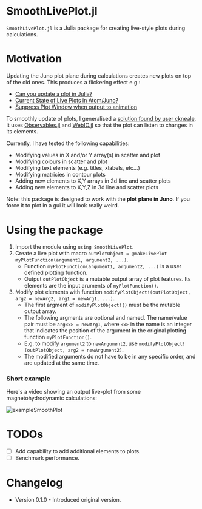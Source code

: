 # SmoothLivePlot.jl

`SmoothLivePlot.jl` is a Julia package for creating live-style plots during calculations. 

# Motivation

Updating the Juno plot plane during calculations creates new plots on top of the old ones. This produces a flickering effect e.g.:

- [Can you update a plot in Julia?](https://discourse.julialang.org/t/current-state-of-live-plots-in-atom-juno/30379)
- [Current State of Live Plots in Atom/Juno?](https://discourse.julialang.org/t/current-state-of-live-plots-in-atom-juno/30379)
- [Suppress Plot Window when output to animation](https://discourse.julialang.org/t/suppress-plot-window-when-output-to-animation/30724)

To smoothly update of plots, I generalised a [solution found by user ckneale](https://discourse.julialang.org/t/current-state-of-live-plots-in-atom-juno/30379/7). It uses [Observables.jl](https://github.com/JuliaGizmos/Observables.jl) and [WebIO.jl](https://github.com/JuliaGizmos/WebIO.jl) so that the plot can listen to changes in its elements.

Currently, I have tested the following capabilities: 
- Modifying values in X and/or Y array(s) in scatter and plot
- Modifying colours in scatter and plot
- Modifying text elements (e.g. titles, xlabels, etc...)
- Modifying matricies in contour plots
- Adding new elements to X,Y arrays in 2d line and scatter plots 
- Adding new elements to X,Y,Z in 3d line and scatter plots


Note: this package is designed to work with the __plot plane in Juno__. If you force it to plot in a gui it will look really weird.

# Using the package
1. Import the module using `using SmoothLivePlot`. 
2. Create a live plot with macro `outPlotObject = @makeLivePlot myPlotFunction(argument1, argument2, ...)`.
   - Function `myPlotFunction(argument1, argument2, ...)` is a user defined plotting function.
   - Output `outPlotObject` is a mutable output array of plot features. Its elements are the input aruments of `myPlotFunction()`.
3. Modify plot elements with function `modifyPlotObject!(outPlotObject, arg2 = newArg2, arg1 = newArg1, ...)`. 
   - The first argment of `modifyPlotObject!()` must be the mutable output array.
   - The following argments are optional and named. The name/value pair must be `arg<x> = newArg1`, where `<x>` in the name is an integer that indicates the position of the argument in the original plotting function `myPlotFunction()`. 
   - E.g. to modify `argument2` to `newArgument2`, use `modifyPlotObject!(outPlotObject, arg2 = newArgument2)`.
   - The modified arguments do not have to be in any specific order, and are updated at the same time.

### Short example

Here's a video showing an output live-plot from some magnetohydrodynamic calculations:

![exampleSmoothPlot](https://user-images.githubusercontent.com/38541020/78403408-27771c00-75b1-11ea-9bef-063e8612720d.gif)

# TODOs
- [ ] Add capability to add additional elements to plots.
- [ ] Benchmark performance.

# Changelog
- Version 0.1.0 - Introduced original version.
